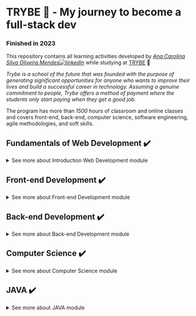 # TRYBE :rocket: - My journey to become a full-stack dev

### Finished in 2023

This repository contains all learning activities developed by *[Ana Carolina Silva Oliveira Mendes![linkedIn](https://user-images.githubusercontent.com/64224044/92247653-e5267380-ee9d-11ea-995b-bbaede677424.png)](https://www.linkedin.com/in/carolmendes-can/)*  while studying at [TRYBE](https://www.betrybe.com/) :rocket:

*Trybe is a school of the future that was founded with the purpose of generating significant opportunities for anyone who wants to improve their lives and build a successful career in technology. Assuming a genuine commitment to people, Trybe offers a method of payment where the students only start paying when they get a good job.*

The program has more than *1500 hours* of classroom and online classes and covers front-end, back-end, computer science, software engineering, agile methodologies, and soft skills.

<!-- MODULE 1 - FUNDAMENTALS -->
## Fundamentals of Web Development :heavy_check_mark:
<details>
  <summary>See more about Introduction Web Development module</summary><br>
  <!-- BLOCK 1 -->
  <details>
  <summary>Block 1: Unix, Shell and Git :heavy_check_mark:</summary><br>

  > - [x] 1-1: *Unix & Shell*
  > - [x] 1-2: *Git - what it is and what it is for*
  > - [x] 1-3: *Git & GitHub - Understanding the commands*

  </details>
  <!-- BLOCK 2 -->
  <details>
  <summary>Block 2: Introduction to HTML & CSS :heavy_check_mark:</summary><br>

  > - [x] 2-1: *HTML & CSS - Page structures*
  > - [x] 2-2: *HTML & CSS - Getting Started with CSS*
  > - [x] 2-3: *HTML & CSS - Selectors and positioning*
  > - [x] 2-4: *HTML Semantic*
  > - [x] *Project - Lessons Leaarned*

  </details>
  <!-- BLOCK 3 -->
  <details>
  <summary>Block 3: Introduction to JavaScript  :heavy_check_mark:</summary><br>

  > - [x] 3-1: *First steps in JavaScript*
  > - [x] 3-2: *Array and reptition structure*
  > - [x] 3-3: *Functions*
  > - [x] 3-4: *Objects*
  > - [x] 3-5: *JSON and practice day*
  > - [x] *Project - [Playground Functions*](https://github.com/carolmendescan/trybe/blob/main/Playground%20functions/README.md)

  </details>
  <!-- BLOCK 4 -->
  <details>
  <summary>Block 4: JavaScript: DOM, Events and Web Storage :heavy_check_mark:</summary><br>

  > - [x] 4-1: *JavaScript - DOM and selectors*
  > - [x] 4-2: *JavaScript - Working with elements*
  > - [x] 4-3: *JavaScript - Events*
  > - [x] 4-4: *JavaScript - Web Storage*
  > - [x] *Project - Art with Pixels*
  > - [x] *(Bonus) Project - To Do List*

  </details>

  <!-- BLOCK 5 -->
  <details>
  <summary>Block 5: HTML and CSS: Forms, Flexbox e Responsive - Projects :heavy_check_mark:</summary><br>

  > - [x] 5-1: *HTML & CSS - Forms*
  > - [x] 5-2: *JavaScript libraries and CSS frameworks*
  > - [x] 5-3: *CSS Flexbox - Part 1*
  > - [x] 5-4: *CSS Flexbox - Part 2*
  > - [x] 5-5: *Responsiveness*
  > - [x] *Project - Trybewarts*

  </details>

  <!-- BLOCK 6 -->
  <details>
  <summary>Block 6: JavaScript ES6 & Unit Tests :heavy_check_mark:</summary><br>

  > - [x] 6-1: *Flow of exceptions*
  > - [x] 6-2: *First steps in Jest*
  > - [x] 6-3: *Matchers and code coverage*
  > - [x] *Project - JavaScript Unit Tests*

  </details>

  <!-- BLOCK 7 -->
  <details>
  <summary>Block 7: Array Methods :heavy_check_mark:</summary><br>

  > - [x] 7-1: *Array Methods - map*
  > - [x] 7-2: *Array Methods - filter and sort*
  > - [x] 7-3: *Array Methods - find and forEach*
  > - [x] 7-3: *Array Methods - reduce*
  > - [x] 7-3: *Live Coding*
  > - [x] *Project - Zoo Functions*

  </details>
</details>

<!-- MODULE 2 - FRONT-END -->
## Front-end Development :heavy_check_mark:
<details>
  <summary>​See more about Front-end Development module</summary><br>
  <!-- BLOCK 1 -->
  <details>
  <summary>Block 1: Introduction to Frontend and asynchronous JavaScript :heavy_check_mark:</summary>
 
  > - [x] 1-1: *IDevelopment environment*
  > - [x] 1-2: *Asynchronous JavaScript - Promises and fetch*
  > - [x] 1-3: *Review - House of exchange*
  > - [x] 1-4: *Async, await and asynchronous tests*
  > - [x] *Project - Magic Card*
  > - [x] *Project - Shopping Cart*

  </details>

  <!-- BLOCK 2 -->
  <details>
  <summary>Block 2: Introduction to React :heavy_check_mark:</summary>

  > - [x] 2-1: *Introduction to React and Typescript*
  > - [x] 2-2: *React and Props components*
  > - [x] 2-3: *Advancing in components*
  > - [x] 2-4: *State and events*
  > - [x] 2-5: *Forms*
  > - [x] *Project - Solar System*

  </details>

  <!-- BLOCK 3 -->
  <details>
  <summary>Block 3: Deepening in React :heavy_check_mark:</summary>

  > - [x] 3-1: *React Router*
  > - [x] 3-2: *useEffect*
  > - [x] *Project - Tryunfo*
  > - [x] *Project - Trybetunes*

  </details>

  <!-- BLOCK 4 -->
  <details>
  <summary>Block 4: Automated testing with React Testing Library :heavy_check_mark:</summary>

  > - [x] 4-1: *Introduction to React Testing Library*
  > - [x] 4-2: *RTL: Mocks*
  > - [x] 4-3: *RTL: Testing with React Router*
  > - [x] *Project - React Tests*

  </details>

  <!-- BLOCK 5 -->
  <details>
  <summary>Block 5: Agile Stylization and Methodology :heavy_check_mark:</summary>

  > - [x] 5-1: *CSS Modules*
  > - [x] 5-2: *Styled Components*
  > - [x] 5-3: *Agile methodologies*
  > - [x] *Project - Frontend Online Store*

  </details>

  <!-- BLOCK 6 -->
  <details>
  <summary>Block 6: State Management with Redux :heavy_check_mark:</summary>

  > - [X] 6-1: *Introduction to Redux - the overall state of the application*
  > - [X] 6-2: *Using Redux in React*
  > - [X] 6-3: *Review - Using Redux in React*
  > - [X] 6-4: *Using Redux in React - Asynchronous Actions*
  > - [X] 6-5: *React - Redux tests*
  > - [x] *Project - TrybeWallet*

  </details>

  <!-- BLOCK 7 -->
  <details>
  <summary>Block 7: Project Trivia Game :heavy_check_mark:</summary>

  > - [X] 7-1: *Class Components*
  > - [X] 7-2: *Context API*
  > - [X] 7-3: *Custom Hooks*
  > - [x] *Project - Trivia Game*
  > - [x] *Project - StarWars*

  </details>

  <!-- BLOCK 8 -->
  <details>
  <summary>Block 8: Project Recipes app :heavy_check_mark:</summary>

  > - [X] 8-1: *Project - Recipes app*

  </details>
​</details>

<!-- MODULE 3 - BACK-END -->
## Back-end Development :heavy_check_mark:
<details>
  <summary>​See more about Back-end Development module</summary>
  <!-- BLOCK 1 -->
  <details>
  <summary>Block 1: Docker: Using Containers:</summary>

  > - [X] 1-1: *Using Containers - Docker*
  > - [X] 1-2: *Manipulating Images in Docker*
  > - [X] 1-3: *Orchestrating Containers with Docker Compose*
  > - [X] *Project - Docker All-List*

  </details>

  <!-- BLOCK 2 -->
  <details>
  <summary>Block 2: Introduction to SQL :heavy_check_mark:</summary>

  > - [X] 2-1: *SQL database*
  > - [X] 2-2: *Finding data in database*
  > - [X] 2-3: *Filtering data in a specific way*
  > - [X] 2-4: *Manipulating tables*
  > - [X] *Project - All For One*

  </details>

  <!-- BLOCK 3 -->
  <details>
  <summary>Block 3: SQL, JOINs and Standardization functions :heavy_check_mark:</summary>

  > - [X] 3-1: *Functions most used in SQL*
  > - [X] 3-2: *Uncomplicating JOINs*
  > - [X] 3-3: *Transforming ideas into a database model *
  > - [X] *Project - One For All*

  </details>

  <!-- BLOCK 4 -->
  <details>
  <summary>Block 4: Introduction - Web development with Node.js :heavy_check_mark:</summary>

  > - [x] 4-1: *Node.js: Asynchronous Runtime*
  > - [x] 4-2: *Node.js: REST API with Express*
  > - [x] 4-3: *Node.js: Integration Tests*
  > - [x] 4-4: *Node.js: Express and Middlewares*
  > - [x] 4-5: *Node.js: Express and MySQL*
  > - [x] *Project - Talker Manager*

  </details>

  <!-- BLOCK 5 -->
  <details>
  <summary>Block 5: Updates :heavy_check_mark:</summary>

  > - [x] 5-1: *Software Architecture: Model Layer*
  > - [x] 5-2: *Software Architecture: Refactoring Model Layer*
  > - [x] 5-3: *Software Architecture: Layer Service*
  > - [x] 5-4: *Software Architecture: Refactoring Layer Service*
  > - [x] 5-5: *Software Architecture: Refactoring Layer Controllerr*
  > - [x] *Project - Store Manager*

  </details>

  <!-- BLOCK 6 -->
  <details>
  <summary>Block 6: Node.js: ORM and Authentication :heavy_check_mark:</summary>

  > - [x] 6-1: *ORM - Application interface with database*
  > - [x] 6-2: *ORM - Associations 1:1 and 1:N*
  > - [x] 6-3: *ORM - Associacions N:N and Transactions*
  > - [x] 6-4: *JWT - JSON Web Token*
  > - [x] *Project - Blogs API*

  </details>

  <!-- BLOCK 7 -->
  <details>
  <summary>Block 7: Masterclass: Deployment of Cloud Applications :heavy_check_mark:</summary>

  > - [x] 7-1: *Infrastructure: Deploy with Railway*

  </details>

  <!-- BLOCK 8 -->
  <details>
  <summary>Block 8: Introduction to TypeScript :heavy_check_mark:</summary>

  > - [x] 8-1: *Learning TypeScript*
  > - [x] 8-2: *Introduction to Generics*
  > - [x] 8-3: *REST API with Express, JWT, Sequelize and TypeScript*
  > - [x] 8-4: *Testing Applications with TypeScript*
  > - [x] *Project - Tribesmith*

  </details>

  <!-- BLOCK 9 -->
  <details>
  <summary>Block 9: Object Oriented Programming - POO and SOLID :heavy_check_mark:</summary>

  > - [x] 9-1: *Introduction to Object Orientation*
  > - [x] 9-2: *Heritage and Composition*
  > - [x] 9-3: *Polymorphism ​*
  > - [x] 9-4: *SOLID - Introduction and Principles S, O and D ​*
  > - [x] 9-5: *SOLID - Principles L and I ​*
  > - [x] *Project - Trybers and Dragons ​*

  </details>

  <!-- BLOCK 10 -->
  <details>
  <summary>Block 10: Trybe Futebol Club :heavy_check_mark:</summary>

  > - [x] 10-1: *Express with Classes*
  > - [x] *Project - TFC - Trybe Futebol Club*

  </details>
</details>

<!-- MODULE 4 - COMPUTER SCIENCE -->
## ​Computer Science :heavy_check_mark:
<details>
  <summary>See more about ​Computer Science module</summary>
  <!-- BLOCK 1 -->
  <details>
  <summary>Block 1: Learning Python :heavy_check_mark:</summary>

  > - [x] 1-1: *Learning Python*
  > - [x] 1-2: *Test Data Input and Output*

  </details>

  <!-- BLOCK 2 -->
  <details>
  <summary>Block 2: Algorithms :heavy_check_mark:</summary>

  > - [x] 2-1: *Complexity of Algorithms*
  > - [x] 2-2: *Problem Solving Recursivity and Strategies*
  > - [x] 2-3: *Ordination and search algorithms*
  > - [x] *Project - Algorithms*

  </details>

  <!-- BLOCK 3 -->
  <details>
  <summary>Block 3: Data Structure I: Linear Lists :heavy_check_mark:</summary>

  > - [x] 3-1: *Python P.O.O*
  > - [x] 3-2: *Arrays*
  > - [x] 3-3: *Node and Chained Lists*
  > - [x] 3-4: *Batteries and Queues*
  > - [x] *Project - TING - Trybe is Not Google*

  </details>

  <!-- BLOCK 4 -->
  <details>
  <summary>Block 4: Data Structure I :heavy_check_mark:</summary>

  > - [x] 4-1: *Hashmap and Dict*
  > - [x] 4-2: *Set*
  > - [x] *Project - Restaurant Orders Project*

  </details>
</details>

<!-- MODULE ELECTIVE CERTIFICATION - JAVA -->
## JAVA :heavy_check_mark:
<details>
  <summary>See more about JAVA module</summary>
  <!-- BLOCK 1 -->
  <details>
  <summary>Programming logic :heavy_check_mark:</summary>

  > - [x] *Conditional and repetition structures*
  > - [x] *Functions, parameters and arguments*

  </details>

  <details>
  <summary>Docker: Using Containers :heavy_check_mark:</summary>

  > - [x] *Basic knowledge in docker*
  > - [x] *Knowledge of the Dockerfile and docker-compose structure*

  </details>

  <details>
  <summary>Introduction to the Database :heavy_check_mark:</summary>

  > - [x] *Knowledge of basic relational database modeling*
  > - [x] *Knowledge in SQL Language ( Searches, Inserts, Updates and Removals )*

  </details>

  <details>
  <summary>Layer Architecture :heavy_check_mark:</summary>

  > - [x] *Knowledge in MSC architecture ( Model-Service-Controller )*

  </details>

  <details>
  <summary>ORM and Authentication :heavy_check_mark:</summary>

  > - [x] *Knowledge in Object Relational Mapper*
  > - [x] *Knowledge in Token JWT and authentication methods*

  </details>

  <details>
  <summary>Object Oriented Programming ( POO ) :heavy_check_mark:</summary>

  > - [x] *Basic knowledge of object orientation pillars*

  </details>

  <details>
  <summary>Introduction to Web Development :heavy_check_mark:</summary>

  > - [x] *Knowledge in client-server architecture*
  > - [x] *Knowledge of HTTP and its verbs, REST API*

  </details>

  <details>
  <summary>Tests :heavy_check_mark:</summary>

  > - [x] *Knowledge in integration tests*
  > - [x] *Knowledge in unit tests*

  </details>

  <details>
  <summary>Data Structure I and II :heavy_check_mark:</summary>

  > - [x] *Basic knowledge of Arrays, Lists, Queues, Batteries, Hashmaps and Sets*

  </details>

  <details>
  <summary>Deployment of Cloud Applications :heavy_check_mark:</summary>

  > - [x] *Basic knowledge in CI / CD*

  </details>
</details>
